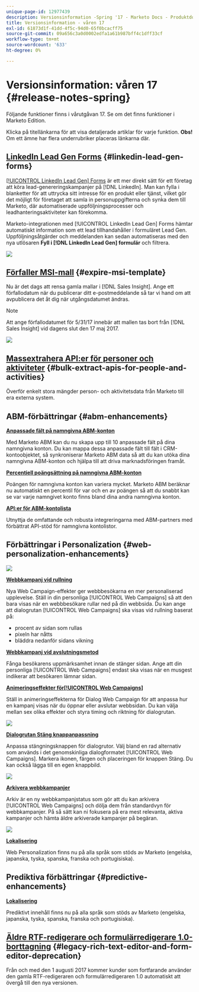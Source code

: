 ```yaml
---
unique-page-id: 12977439
description: Versionsinformation -Spring '17 - Marketo Docs - Produktdokumentation
title: Versionsinformation - våren 17
exl-id: 61873d1f-41dd-4f5c-94d0-65f0bcacff75
source-git-commit: 09a656c3a0d0002edfa1a61b987bff4c1dff33cf
workflow-type: tm+mt
source-wordcount: '633'
ht-degree: 0%

---
```


# Versionsinformation: våren 17 {#release-notes-spring}

Följande funktioner finns i vårutgåvan 17. Se om det finns funktioner i Marketo Edition.

Klicka på titellänkarna för att visa detaljerade artiklar för varje funktion. **Obs!** Om ett ämne har flera underrubriker placeras länkarna där.

## [LinkedIn Lead Gen Forms](/help/marketo/product-docs/demand-generation/social/social-functions/set-up-linkedin-lead-gen-forms.md) {#linkedin-lead-gen-forms}

[[!UICONTROL LinkedIn Lead Gen] Forms](https://business.linkedin.com/marketing-solutions/native-advertising/lead-gen-ads) är ett mer direkt sätt för ett företag att köra lead-genereringskampanjer på [!DNL LinkedIn]. Man kan fylla i blanketter för att uttrycka sitt intresse för en produkt eller tjänst, vilket gör det möjligt för företaget att samla in personuppgifterna och synka dem till Marketo, där automatiserade uppföljningsprocesser och leadhanteringsaktiviteter kan förekomma.

Marketo-integrationen med [!UICONTROL LinkedIn Lead Gen] Forms hämtar automatiskt information som ett lead tillhandahåller i formuläret Lead Gen. Uppföljningsåtgärder och meddelanden kan sedan automatiseras med den nya utlösaren **Fyll i [!DNL LinkedIn Lead Gen] formulär** och filtrera.

![](assets/release-notes-image.png)

## [Förfaller MSI-mall](/help/marketo/product-docs/marketo-sales-insight/msi-for-salesforce/features/actions-in-the-msi-panel/send-marketo-email/publish-an-email-to-sales-insight.md) {#expire-msi-template}

Nu är det dags att rensa gamla mallar i [!DNL Sales Insight]. Ange ett förfallodatum när du publicerar ditt e-postmeddelande så tar vi hand om att avpublicera det åt dig när utgångsdatumet ändras.

>[!NOTE]
>
>Att ange förfallodatumet för 5/31/17 innebär att mallen tas bort från [!DNL Sales Insight] vid dagens slut den 17 maj 2017.

![](assets/four-281-29.png)

## [Massextrahera API:er för personer och aktiviteter](https://developers.marketo.com/rest-api/bulk-extract/) {#bulk-extract-apis-for-people-and-activities}

Överför enkelt stora mängder person- och aktivitetsdata från Marketo till era externa system.

## ABM-förbättringar {#abm-enhancements}

**[Anpassade fält på namngivna ABM-konton](https://docs.marketo.com/x/1wnG)**

Med Marketo ABM kan du nu skapa upp till 10 anpassade fält på dina namngivna konton. Du kan mappa dessa anpassade fält till fält i CRM-kontoobjektet, så synkroniserar Marketo ABM data så att du kan utöka dina namngivna ABM-konton och hjälpa till att driva marknadsföringen framåt.

**[Percentiell poängsättning på namngivna ABM-konton](https://docs.marketo.com/display/docs/assets/abmpercentiles.png)**

Poängen för namngivna konton kan variera mycket. Marketo ABM beräknar nu automatiskt en percentil för var och en av poängen så att du snabbt kan se var varje namngivet konto finns bland dina andra namngivna konton.

**[API:er för ABM-kontolista](https://developers.marketo.com/rest-api/lead-database/named-account-lists/)**

Utnyttja de omfattande och robusta integreringarna med ABM-partners med förbättrat API-stöd för namngivna kontolistor.

## Förbättringar i Personalization {#web-personalization-enhancements}

![](assets/dialogoptions.png)

**[Webbkampanj vid rullning](/help/marketo/product-docs/web-personalization/working-with-web-campaigns/set-how-your-web-campaign-displays.md)**

Nya Web Campaign-effekter ger webbbesökarna en mer personaliserad upplevelse. Ställ in din personliga [!UICONTROL Web Campaigns] så att den bara visas när en webbbesökare rullar ned på din webbsida. Du kan ange att dialogrutan [!UICONTROL Web Campaigns] ska visas vid rullning baserat på:

* procent av sidan som rullas
* pixeln har nåtts
* bläddra nedanför sidans vikning

**[Webbkampanj vid avslutningsmetod](/help/marketo/product-docs/web-personalization/working-with-web-campaigns/set-how-your-web-campaign-displays.md)**

Fånga besökarens uppmärksamhet innan de stänger sidan. Ange att din personliga [!UICONTROL Web Campaigns] endast ska visas när en musgest indikerar att besökaren lämnar sidan.

**[Animeringseffekter för[!UICONTROL Web Campaigns]](/help/marketo/product-docs/web-personalization/working-with-web-campaigns/create-a-new-dialog-web-campaign.md)**

Ställ in animeringseffekterna för Dialog Web Campaign för att anpassa hur en kampanj visas när du öppnar eller avslutar webbsidan. Du kan välja mellan sex olika effekter och styra timing och riktning för dialogrutan.

![](assets/animationoptins.png)

**[Dialogrutan Stäng knappanpassning](/help/marketo/product-docs/web-personalization/working-with-web-campaigns/create-a-new-dialog-web-campaign.md)**

Anpassa stängningsknappen för dialogrutor. Välj bland en rad alternativ som används i det genomskinliga dialogformatet [!UICONTROL Web Campaigns]. Markera ikonen, färgen och placeringen för knappen Stäng. Du kan också lägga till en egen knappbild.

![](assets/dialog-button-fill-5b1-5d.png)

**[Arkivera webbkampanjer](/help/marketo/product-docs/web-personalization/working-with-web-campaigns/archive-a-web-campaign.md)**

Arkiv är en ny webbkampanjstatus som gör att du kan arkivera [!UICONTROL Web Campaigns] och dölja dem från standardvyn för webbkampanjer. På så sätt kan ni fokusera på era mest relevanta, aktiva kampanjer och hämta äldre arkiverade kampanjer på begäran.

![](assets/archive-campaign-5b2-5d.png)

**[Lokalisering](/help/marketo/product-docs/administration/settings/select-your-language-locale-and-time-zone.md)**

Web Personalization finns nu på alla språk som stöds av Marketo (engelska, japanska, tyska, spanska, franska och portugisiska).

## Prediktiva förbättringar {#predictive-enhancements}

**[Lokalisering](/help/marketo/product-docs/administration/settings/select-your-language-locale-and-time-zone.md)**

Prediktivt innehåll finns nu på alla språk som stöds av Marketo (engelska, japanska, tyska, spanska, franska och portugisiska).

## [Äldre RTF-redigerare och formulärredigerare 1.0-borttagning](https://nation.marketo.com/docs/DOC-4315) {#legacy-rich-text-editor-and-form-editor-deprecation}

Från och med den 1 augusti 2017 kommer kunder som fortfarande använder den gamla RTF-redigeraren och formulärredigeraren 1.0 automatiskt att övergå till den nya versionen.
